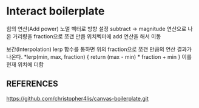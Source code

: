 # Interact boilerplate
힘의 연산(Add power)
노멀 벡터로 방향 설정
subtract -> magnitude 연산으로 나온 거리량을 fraction으로 쪼갠 만큼 위치벡터에 add 연산을 해서 이동

보간(Interpolation)
lerp 함수를 통하면 위의 fraction으로 쪼갠 만큼의 연산 결과가 나온다.
*lerp(min, max, fraction) { return (max - min) * fraction + min }
이를 현재 위치에 더함 

## REFERENCES
https://github.com/christopher4lis/canvas-boilerplate.git